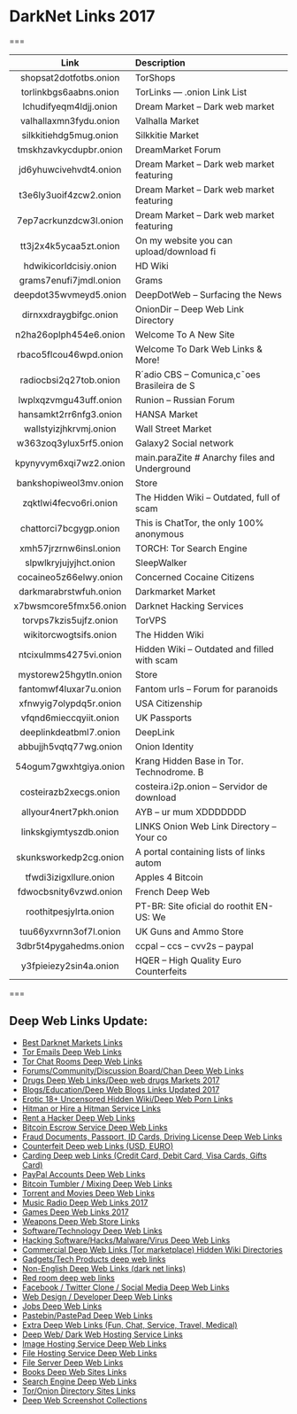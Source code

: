 # DarkNet Links 2017

===

|Link|Description|
|:---:|:----|
|shopsat2dotfotbs.onion|TorShops|
|torlinkbgs6aabns.onion| 	TorLinks — .onion Link List|
|lchudifyeqm4ldjj.onion|  Dream Market – Dark web market|
|valhallaxmn3fydu.onion| 	Valhalla Market|
|silkkitiehdg5mug.onion| 	Silkkitie Market|
|tmskhzavkycdupbr.onion| 	DreamMarket Forum|
|jd6yhuwcivehvdt4.onion| 	Dream Market – Dark web market featuring|
|t3e6ly3uoif4zcw2.onion| 	Dream Market – Dark web market featuring|
|7ep7acrkunzdcw3l.onion| 	Dream Market – Dark web market featuring|
|tt3j2x4k5ycaa5zt.onion| 	On my website you can upload/download fi|
|hdwikicorldcisiy.onion| 	HD Wiki|
|grams7enufi7jmdl.onion| 	Grams|
|deepdot35wvmeyd5.onion| 	DeepDotWeb – Surfacing the News|
|dirnxxdraygbifgc.onion| 	OnionDir – Deep Web Link Directory|
|n2ha26oplph454e6.onion| 	Welcome To A New Site|
|rbaco5flcou46wpd.onion| 	Welcome To Dark Web Links & More!|
|radiocbsi2q27tob.onion| 	R´adio CBS – Comunica¸c˜oes Brasileira de S|
|lwplxqzvmgu43uff.onion| 	Runion – Russian Forum|
|hansamkt2rr6nfg3.onion| 	HANSA Market|
|wallstyizjhkrvmj.onion| 	Wall Street Market|
|w363zoq3ylux5rf5.onion| 	Galaxy2 Social network|
|kpynyvym6xqi7wz2.onion| 	main.paraZite # Anarchy files and Underground|
|bankshopiweol3mv.onion| 	Store|
|zqktlwi4fecvo6ri.onion| 	The Hidden Wiki – Outdated, full of scam|
|chattorci7bcgygp.onion| 	This is ChatTor, the only 100% anonymous|
|xmh57jrzrnw6insl.onion| 	TORCH: Tor Search Engine|
|slpwlkryjujyjhct.onion| 	SleepWalker|
|cocaineo5z66elwy.onion| 	Concerned Cocaine Citizens|
|darkmarabrstwfuh.onion| 	Darkmarket Market|
|x7bwsmcore5fmx56.onion| 	Darknet Hacking Services|
|torvps7kzis5ujfz.onion| 	TorVPS|
|wikitorcwogtsifs.onion| 	The Hidden Wiki|
|ntcixulmms4275vi.onion| 	Hidden Wiki – Outdated and filled with scam|
|mystorew25hgytln.onion| 	Store|
|fantomwf4luxar7u.onion| 	Fantom urls – Forum for paranoids|
|xfnwyig7olypdq5r.onion| 	USA Citizenship|
|vfqnd6mieccqyiit.onion| 	UK Passports|
|deeplinkdeatbml7.onion| 	DeepLink|
|abbujjh5vqtq77wg.onion| 	Onion Identity|
|54ogum7gwxhtgiya.onion| 	Krang Hidden Base in Tor. Technodrome. B|
|costeirazb2xecgs.onion| 	costeira.i2p.onion – Servidor de download|
|allyour4nert7pkh.onion| 	AYB – ur mum XDDDDDDD|
|linkskgiymtyszdb.onion| 	LINKS Onion Web Link Directory – Your co|
|skunksworkedp2cg.onion| 	A portal containing lists of links autom|
|tfwdi3izigxllure.onion| 	Apples 4 Bitcoin|
|fdwocbsnity6vzwd.onion| 	French Deep Web|
|roothitpesjylrta.onion| 	PT-BR: Site oficial do roothit EN-US: We|
|tuu66yxvrnn3of7l.onion| 	UK Guns and Ammo Store|
|3dbr5t4pygahedms.onion| 	ccpal – ccs – cvv2s – paypal|
|y3fpieiezy2sin4a.onion| 	HQER – High Quality Euro Counterfeits|

===

<h2 id="tableofcontent">Deep Web Links Update:</h2>
<ul>
<li><a href="https://www.deepwebsiteslinks.com/deep-web-markets-links/" data-wpel-link="internal" target="_blank" rel="follow">Best Darknet Markets Links</a></li>
<li><a href="https://www.deepwebsiteslinks.com/tor-emails-chat-rooms-links/" data-wpel-link="internal" target="_blank" rel="follow">Tor Emails Deep Web Links</a></li>
<li><a href="https://www.deepwebsiteslinks.com/tor-emails-chat-rooms-links/" data-wpel-link="internal" target="_blank" rel="follow">Tor Chat Rooms Deep Web Links</a></li>
<li><a href="https://www.deepwebsiteslinks.com/deep-web-forums-links/" data-wpel-link="internal" target="_blank" rel="follow">Forums/Community/Discussion Board/Chan Deep Web Links</a></li>
<li><a href="https://www.deepwebsiteslinks.com/deep-web-drugs-sites-links/" data-wpel-link="internal" target="_blank" rel="follow">Drugs Deep Web Links/Deep web drugs Markets 2017</a></li>
<li><a href="https://www.deepwebsiteslinks.com/deep-web-blogs-sites-links/" data-wpel-link="internal" target="_blank" rel="follow">Blogs/Education/Deep Web Blogs Links Updated 2017</a></li>
<li><a href="https://www.deepwebsiteslinks.com/deep-web-porn-links/" data-wpel-link="internal" target="_blank" rel="follow">Erotic 18+ Uncensored Hidden Wiki/Deep Web Porn Links</a></li>
<li><a href="https://www.deepwebsiteslinks.com/deep-web-hitman-escrow-rent-hacker-documents-deep-web-links/" data-wpel-link="internal" target="_blank" rel="follow">Hitman or Hire a Hitman Service Links</a></li>
<li><a href="https://www.deepwebsiteslinks.com/deep-web-hitman-escrow-rent-hacker-documents-deep-web-links/" data-wpel-link="internal" target="_blank" rel="follow">Rent a Hacker Deep Web Links</a></li>
<li><a href="https://www.deepwebsiteslinks.com/deep-web-hitman-escrow-rent-hacker-documents-deep-web-links/" data-wpel-link="internal" target="_blank" rel="follow">Bitcoin Escrow Service Deep Web Links</a></li>
<li><a href="https://www.deepwebsiteslinks.com/deep-web-hitman-escrow-rent-hacker-documents-deep-web-links/" data-wpel-link="internal" target="_blank" rel="follow">Fraud Documents, Passport, ID Cards, Driving License Deep Web Links</a></li>
<li><a href="https://www.deepwebsiteslinks.com/deep-web-bitcoin-counterfeit-credit-cards-paypal-accounts-links/" data-wpel-link="internal" target="_blank" rel="follow">Counterfeit Deep web Links (USD, EURO)</a></li>
<li><a href="https://www.deepwebsiteslinks.com/deep-web-bitcoin-counterfeit-credit-cards-paypal-accounts-links/" data-wpel-link="internal" target="_blank" rel="follow">Carding Deep web Links (Credit Card, Debit Card, Visa Cards, Gifts Card)</a></li>
<li><a href="https://www.deepwebsiteslinks.com/deep-web-bitcoin-counterfeit-credit-cards-paypal-accounts-links/" data-wpel-link="internal" target="_blank" rel="follow">PayPal Accounts Deep Web Links</a></li>
<li><a href="https://www.deepwebsiteslinks.com/deep-web-bitcoin-counterfeit-credit-cards-paypal-accounts-links/" data-wpel-link="internal" target="_blank" rel="follow">Bitcoin Tumbler / Mixing Deep Web Links</a></li>
<li><a href="https://www.deepwebsiteslinks.com/deep-web-torrent-movie-games-sites-links/" target="_blank" rel="follow noopener" data-wpel-link="internal">Torrent and Movies Deep Web Links</a></li>
<li><a href="https://www.deepwebsiteslinks.com/deep-web-torrent-movie-games-sites-links/" target="_blank" rel="follow noopener" data-wpel-link="internal">Music Radio Deep Web Links 2017</a></li>
<li><a href="https://www.deepwebsiteslinks.com/deep-web-torrent-movie-games-sites-links/" target="_blank" rel="follow noopener" data-wpel-link="internal">Games Deep Web Links 2017</a></li>
<li><a href="https://www.deepwebsiteslinks.com/deep-web-weapons-software-hacking-virus-cracking-sites-links/" target="_blank" rel="follow noopener" data-wpel-link="internal">Weapons Deep Web Store Links</a></li>
<li><a href="https://www.deepwebsiteslinks.com/deep-web-weapons-software-hacking-virus-cracking-sites-links/" target="_blank" rel="follow noopener" data-wpel-link="internal">Software/Technology Deep Web Links</a></li>
<li><a href="https://www.deepwebsiteslinks.com/deep-web-weapons-software-hacking-virus-cracking-sites-links/" target="_blank" rel="follow noopener" data-wpel-link="internal">Hacking Software/Hacks/Malware/Virus Deep Web Links</a></li>
<li><a href="https://www.deepwebsiteslinks.com/page/13/" data-wpel-link="internal" target="_blank" rel="follow">Commercial Deep Web Links&nbsp;(Tor marketplace) Hidden Wiki Directories</a></li>
<li><a href="https://www.deepwebsiteslinks.com/gadgets-deep-web-links/" data-wpel-link="internal" target="_blank" rel="follow">Gadgets/Tech Products deep web links</a></li>
<li><a href="https://www.deepwebsiteslinks.com/page/15/" data-wpel-link="internal" target="_blank" rel="follow">Non-English Deep Web Links (dark net links)</a></li>
<li><a href="https://www.deepwebsiteslinks.com/red-room-deep-web-social-media-extra-deep-web-links/" target="_blank" rel="follow noopener" data-wpel-link="internal">Red room deep web links</a></li>
<li><a href="https://www.deepwebsiteslinks.com/red-room-deep-web-social-media-extra-deep-web-links/" target="_blank" rel="follow noopener" data-wpel-link="internal">Facebook / Twitter Clone /&nbsp;Social Media Deep Web Links</a></li>
<li><a href="https://www.deepwebsiteslinks.com/red-room-deep-web-social-media-extra-deep-web-links/" target="_blank" rel="follow noopener" data-wpel-link="internal">Web Design / Developer Deep Web Links</a></li>
<li><a href="https://www.deepwebsiteslinks.com/red-room-deep-web-social-media-extra-deep-web-links/" target="_blank" rel="follow noopener" data-wpel-link="internal">Jobs Deep Web Links</a></li>
<li><a href="https://www.deepwebsiteslinks.com/red-room-deep-web-social-media-extra-deep-web-links/" target="_blank" rel="follow noopener" data-wpel-link="internal">Pastebin/PastePad Deep Web Links</a></li>
<li><a href="https://www.deepwebsiteslinks.com/red-room-deep-web-social-media-extra-deep-web-links/#extra" target="_blank" rel="follow noopener" data-wpel-link="internal">Extra Deep Web Links (Fun, Chat, Service, Travel, Medical)</a></li>
<li><a href="https://www.deepwebsiteslinks.com/deep-web-hosting-file-hosting-image-hosting-service-links/" target="_blank" rel="follow noopener" data-wpel-link="internal">Deep Web/ Dark Web Hosting Service Links</a></li>
<li><a href="https://www.deepwebsiteslinks.com/deep-web-hosting-file-hosting-image-hosting-service-links/" target="_blank" rel="follow noopener" data-wpel-link="internal">Image Hosting Service Deep Web Links</a></li>
<li><a href="https://www.deepwebsiteslinks.com/deep-web-hosting-file-hosting-image-hosting-service-links/" target="_blank" rel="follow noopener" data-wpel-link="internal">File Hosting Service Deep Web Links</a></li>
<li><a href="https://www.deepwebsiteslinks.com/deep-web-hosting-file-hosting-image-hosting-service-links/" target="_blank" rel="follow noopener" data-wpel-link="internal">File Server Deep Web Links</a></li>
<li><a href="https://www.deepwebsiteslinks.com/deep-web-books-sites-links/" data-wpel-link="internal" target="_blank" rel="follow">Books Deep Web Sites Links</a></li>
<li><a href="https://www.deepwebsiteslinks.com/tor-search-engine-links/" data-wpel-link="internal" target="_blank" rel="follow">Search Engine Deep Web Links</a></li>
<li><a href="https://www.deepwebsiteslinks.com/tor-search-engine-links/" data-wpel-link="internal" target="_blank" rel="follow">Tor/Onion Directory Sites Links</a></li>
<li><a href="https://www.deepwebsiteslinks.com/deep-web-screenshot/" data-wpel-link="internal" target="_blank" rel="follow">Deep Web Screenshot Collections</a>
